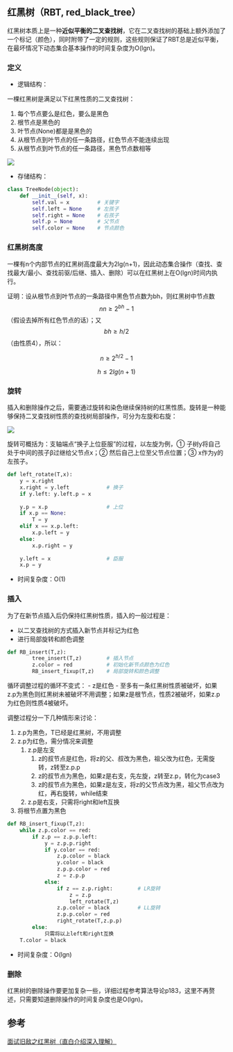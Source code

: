 ## 红黑树（RBT, red_black_tree）
红黑树本质上是一种**近似平衡的二叉查找树**，它在二叉查找树的基础上额外添加了一个标记（颜色），同时附带了一定的规则，这些规则保证了RBT总是近似平衡，在最坏情况下动态集合基本操作的时间复杂度为O(lgn)。

### 定义
- 逻辑结构：

一棵红黑树是满足以下红黑性质的二叉查找树：
1. 每个节点要么是红色，要么是黑色
2. 根节点是黑色的
3. 叶节点(None)都是是黑色的
4. 从根节点到叶节点的任一条路径，红色节点不能连续出现
5. 从根节点到叶节点的任一条路径，黑色节点数相等

![](http://images.cnitblog.com/blog/305504/201301/30173608-ccdbf138e6114c9ea8044bae6e4e6228.png)

- 存储结构：
```python
class TreeNode(object):
    def __init__(self, x):
        self.val = x         # 关键字
        self.left = None     # 左孩子
        self.right = None    # 右孩子
        self.p = None        # 父节点
        self.color = None    # 节点颜色
```


### 红黑树高度
一棵有n个内部节点的红黑树高度最大为2lg(n+1)，因此动态集合操作（查找、查找最大/最小、查找前驱/后继、插入、删除）可以在红黑树上在O(lgn)时间内执行。

证明：设从根节点到叶节点的一条路径中黑色节点数为bh，则红黑树中节点数$$nn\geq 2^{bh}-1$$（假设去掉所有红色节点的话）；又$$bh\geq h/2$$（由性质4），所以：

$$
n\geq 2^{h/2}-1
$$

$$
h\leqslant 2lg(n+1)
$$


### 旋转
插入和删除操作之后，需要通过旋转和染色继续保持树的红黑性质。旋转是一种能够保持二叉查找树性质的查找树局部操作，可分为左旋和右旋：

![](https://user-gold-cdn.xitu.io/2016/11/29/45e6629fc939b2140fa30b885a0db6bf?imageView2/0/w/1280/h/960)

旋转可概括为：支轴端点“换子上位臣服”的过程，以左旋为例，① 子树y将自己处于中间的孩子β过继给父节点x；② 然后自己上位至父节点位置；③ x作为y的左孩子。

```python
def left_rotate(T,x):
    y = x.right
    x.right = y.left            # 换子
    if y.left: y.left.p = x
    
    y.p = x.p                   # 上位
    if x.p == None:
        T = y
    elif x == x.p.left:
        x.p.left = y
    else:
        x.p.right = y
    
    y.left = x                  # 臣服
    x.p = y
```
- 时间复杂度：O(1)

### 插入

为了在新节点插入后仍保持红黑树性质，插入的一般过程是：

- 以二叉查找树的方式插入新节点并标记为红色
- 进行局部旋转和颜色调整

```python
def RB_insert(T,z):
        tree_insert(T,z)        # 插入节点
        z.color = red           # 初始化新节点颜色为红色 
        RB_insert_fixup(T,z)    # 局部旋转和颜色调整
```
循环调整过程的循环不变式：
    - z是红色
    - 至多有一条红黑树性质被破坏，如果z.p为黑色则红黑树未被破坏不用调整；如果z是根节点，性质2被破坏，如果z.p为红色则性质4被破坏。

调整过程分一下几种情形来讨论：

1. z.p为黑色，T已经是红黑树，不用调整
2. z.p为红色，需分情况来调整
    1. z.p是左支
        1. z的叔节点是红色，将z的父、叔改为黑色，祖父改为红色，无需旋转，z转至z.p.p
        2. z的叔节点为黑色，如果z是右支，先左旋，z转至z.p，转化为case3
        3. z的叔节点为黑色，如果z是左支，将z的父节点改为黑，祖父节点改为红，再右旋转，while结束
    2. z.p是右支，只需将right和left互换
3. 将根节点置为黑色

```python
def RB_insert_fixup(T,z):
    while z.p.color == red:
        if z.p == z.p.p.left:
            y = z.p.p.right
            if y.color == red:
                z.p.color = black
                y.color = black
                z.p.p.color = red
                z = z.p.p
            else:
                if z == z.p.right:        # LR旋转
                    z = z.p
                    left_rotate(T,z)
                z.p.color = black         # LL旋转
                z.p.p.color = red
                right_rotate(T,z.p.p)
        else:
            只需将以上left和right互换
    T.color = black
```

- 时间复杂度：O(lgn)

### 删除
红黑树的删除操作要更加复杂一些，详细过程参考算法导论p183，这里不再赘述，只需要知道删除操作的时间复杂度也是O(lgn)。


## 参考

[面试旧敌之红黑树（直白介绍深入理解）](https://juejin.im/entry/58371f13a22b9d006882902d#红黑树的平衡删除)






